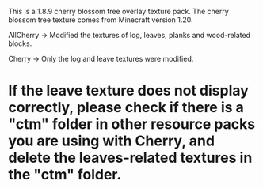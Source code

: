 This is a 1.8.9 cherry blossom tree overlay texture pack. The cherry blossom tree texture comes from Minecraft version 1.20.

AllCherry -> Modified the textures of log, leaves, planks and wood-related blocks.

Cherry -> Only the log and leave textures were modified.


# If the leave texture does not display correctly, please check if there is a "ctm" folder in other resource packs you are using with Cherry, and delete the leaves-related textures in the "ctm" folder.
